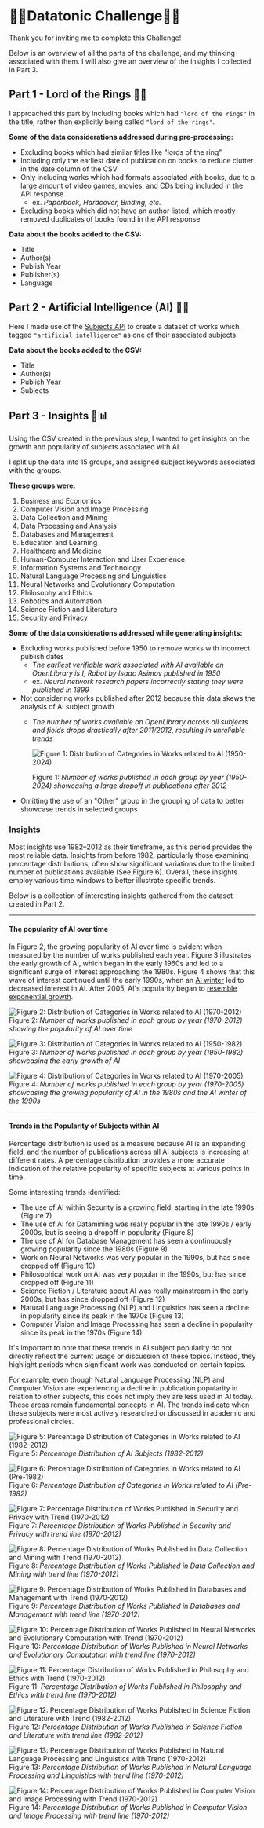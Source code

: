 # 🔹🔷Datatonic Challenge🔷🔹
Thank you for inviting me to complete this Challenge! 

Below is an overview of all the parts of the challenge, and my thinking associated with them.
I will also give an overview of the insights I collected in Part 3.

## Part 1 - Lord of the Rings 💍🌋
I approached this part by including books which had `"lord of the rings"` in the title, rather than explicitly being called `"lord of the rings"`.

**Some of the data considerations addressed during pre-processing:**
- Excluding books which had similar titles like "lords of the ring"
- Including only the earliest date of publication on books to reduce clutter in the date column of the CSV
- Only including works which had formats associated with books, due to a large amount of video games, movies, and CDs being included in the API response
    - ex. *Paperback, Hardcover, Binding, etc.*
- Excluding books which did not have an author listed, which mostly removed duplicates of books found in the API response

**Data about the books added to the CSV:**
- Title
- Author(s)
- Publish Year
- Publisher(s)
- Language

## Part 2 - Artificial Intelligence (AI) 🤖🧠
Here I made use of the [Subjects API](https://openlibrary.org/dev/docs/api/subjects) to create a dataset of works which tagged `"artificial intelligence"` as one of their associated subjects.

**Data about the books added to the CSV:**
- Title
- Author(s)
- Publish Year
- Subjects

## Part 3 - Insights 🧮📊
Using the CSV created in the previous step, I wanted to get insights on the growth and popularity of subjects associated with AI. 

I split up the data into 15 groups, and assigned subject keywords associated with the groups. 

**These groups were:**
1. Business and Economics
2. Computer Vision and Image Processing
3. Data Collection and Mining
4. Data Processing and Analysis
5. Databases and Management
6. Education and Learning
7. Healthcare and Medicine
8. Human-Computer Interaction and User Experience
9. Information Systems and Technology
10. Natural Language Processing and Linguistics
11. Neural Networks and Evolutionary Computation
12. Philosophy and Ethics
13. Robotics and Automation
14. Science Fiction and Literature
15. Security and Privacy

**Some of the data considerations addressed while generating insights:**
- Excluding works published before 1950 to remove works with incorrect publish dates
  - *The earliest verifiable work associated with AI available on OpenLibrary is I, Robot by Isaac Asimov published in 1950*
  - ex. *Neural network research papers incorrectly stating they were published in 1899*
- Not considering works published after 2012 because this data skews the analysis of AI subject growth
  - *The number of works available on OpenLibrary across all subjects and fields drops drastically after 2011/2012, resulting in unreliable trends*
    
    ![Figure 1: Distribution of Categories in Works related to AI (1950-2024)](part3/charts/count_area_chart/count_area_chart_1950_2024.png)

    Figure 1: *Number of works published in each group by year (1950-2024) showcasing a large dropoff in publications after 2012*
- Omitting the use of an "Other" group in the grouping of data to better showcase trends in selected groups

### Insights
Most insights use 1982–2012 as their timeframe, as this period provides the most reliable data. Insights from before 1982, particularly those examining percentage distributions, often show significant variations due to the limited number of publications available (See Figure 6). Overall, these insights employ various time windows to better illustrate specific trends.

Below is a collection of interesting insights gathered from the dataset created in Part 2.

---

#### The popularity of AI over time

In Figure 2, the growing popularity of AI over time is evident when measured by the number of works published each year. Figure 3 illustrates the early growth of AI, which began in the early 1960s and led to a significant surge of interest approaching the 1980s. 
Figure 4 shows that this wave of interest continued until the early 1990s, when an [AI winter](https://en.wikipedia.org/wiki/AI_winter#The_setbacks_of_the_late_1980s_and_early_1990s) led to decreased interest in AI. 
After 2005, AI's popularity began to [resemble exponential growth](https://www.reddit.com/r/singularity/comments/xwdzr5/the_number_of_ai_papers_on_arxiv_per_month_grows/).

![Figure 2: Distribution of Categories in Works related to AI (1970-2012)](part3/charts/count_area_chart/count_area_chart_1970_2012.png)
Figure 2: *Number of works published in each group by year (1970-2012) showing the popularity of AI over time*

![Figure 3: Distribution of Categories in Works related to AI (1950-1982)](part3/charts/count_area_chart/count_area_chart_1950_1982.png)
Figure 3: *Number of works published in each group by year (1950-1982) showcasing the early growth of AI*

![Figure 4: Distribution of Categories in Works related to AI (1970-2005)](part3/charts/count_area_chart/count_area_chart_1970_2005.png)
Figure 4: *Number of works published in each group by year (1970-2005) showcasing the growing popularity of AI in the 1980s and the AI winter of the 1990s*

---

#### Trends in the Popularity of Subjects within AI
Percentage distribution is used as a measure because AI is an expanding field, and the number of publications across all AI subjects is increasing at different rates. 
A percentage distribution provides a more accurate indication of the relative popularity of specific subjects at various points in time.

Some interesting trends identified:
- The use of AI within Security is a growing field, starting in the late 1990s (Figure 7)
- The use of AI for Datamining was really popular in the late 1990s / early 2000s, but is seeing a dropoff in popularity (Figure 8)
- The use of AI for Database Management has seen a continuously growing popularity since the 1980s (Figure 9)
- Work on Neural Networks was very popular in the 1990s, but has since dropped off (Figure 10)
- Philosophical work on AI was very popular in the 1990s, but has since dropped off (Figure 11)
- Science Fiction / Literature about AI was really mainstream in the early 2000s, but has since dropped off (Figure 12)
- Natural Language Processing (NLP) and Linguistics has seen a decline in popularity since its peak in the 1970s (Figure 13)
- Computer Vision and Image Processing has seen a decline in popularity since its peak in the 1970s (Figure 14)

It's important to note that these trends in AI subject popularity do not directly reflect the current usage or discussion of these topics. Instead, they highlight periods when significant work was conducted on certain topics. 

For example, even though Natural Language Processing (NLP) and Computer Vision are experiencing a decline in publication popularity in relation to other subjects, this does not imply they are less used in AI today. 
These areas remain fundamental concepts in AI. The trends indicate when these subjects were most actively researched or discussed in academic and professional circles.

![Figure 5: Percentage Distribution of Categories in Works related to AI (1982-2012)](part3/charts/percentage_area_chart/percentage_area_chart_1982_2012.png)
Figure 5: *Percentage Distribution of AI Subjects (1982-2012)*

![Figure 6: Percentage Distribution of Categories in Works related to AI (Pre-1982)](part3/charts/percentage_area_chart/percentage_area_chart_1950_1982.png)
Figure 6: *Percentage Distribution of Categories in Works related to AI (Pre-1982)*

![Figure 7: Percentage Distribution of Works Published in Security and Privacy with Trend (1970-2012)](part3/charts/trends/security_and_privacy/trend_line_chart_security_and_privacy_1970_2012.png)
Figure 7: *Percentage Distribution of Works Published in Security and Privacy with trend line (1970-2012)*

![Figure 8: Percentage Distribution of Works Published in Data Collection and Mining with Trend (1970-2012)](part3/charts/trends/data_collection_and_mining/trend_line_chart_data_collection_and_mining_1970_2012.png)
Figure 8: *Percentage Distribution of Works Published in Data Collection and Mining with trend line (1970-2012)*

![Figure 9: Percentage Distribution of Works Published in Databases and Management with Trend (1970-2012)](part3/charts/trends/databases_and_management/trend_line_chart_databases_and_management_1970_2012.png)
Figure 9: *Percentage Distribution of Works Published in Databases and Management with trend line (1970-2012)*

![Figure 10: Percentage Distribution of Works Published in Neural Networks and Evolutionary Computation with Trend (1970-2012)](part3/charts/trends/neural_networks_and_evolutionary_computation/trend_line_chart_neural_networks_and_evolutionary_computation_1970_2012.png)
Figure 10: *Percentage Distribution of Works Published in Neural Networks and Evolutionary Computation with trend line (1970-2012)*

![Figure 11: Percentage Distribution of Works Published in Philosophy and Ethics with Trend (1970-2012)](part3/charts/trends/philosophy_and_ethics/trend_line_chart_philosophy_and_ethics_1970_2012.png)
Figure 11: *Percentage Distribution of Works Published in Philosophy and Ethics with trend line (1970-2012)*

![Figure 12: Percentage Distribution of Works Published in Science Fiction and Literature with Trend (1982-2012)](part3/charts/trends/science_fiction_and_literature/trend_line_chart_science_fiction_and_literature_1982_2012.png)
Figure 12: *Percentage Distribution of Works Published in Science Fiction and Literature with trend line (1982-2012)*

![Figure 13: Percentage Distribution of Works Published in Natural Language Processing and Linguistics with Trend (1970-2012)](part3/charts/trends/natural_language_processing_and_linguistics/trend_line_chart_natural_language_processing_and_linguistics_1970_2012.png)
Figure 13: *Percentage Distribution of Works Published in Natural Language Processing and Linguistics with trend line (1970-2012)*

![Figure 14: Percentage Distribution of Works Published in Computer Vision and Image Processing with Trend (1970-2012)](part3/charts/trends/computer_vision_and_image_processing/trend_line_chart_computer_vision_and_image_processing_1970_2012.png)
Figure 14: *Percentage Distribution of Works Published in Computer Vision and Image Processing with trend line (1970-2012)*

